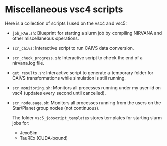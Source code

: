 # Miscellaneous vsc4 scripts

Here is a collection of scripts I used on the vsc4 and vsc5:
- `job_RAW.sh`: Blueprint for starting a slurm job by compiling NIRVANA and other miscellaneous operations.
- `scr_caivs`: Interactive script to run CAIVS data conversion.
- `scr_check_progress.sh`: Interactive script to check the end of a nirvana.log file.
- `get_results.sh`: Interactive script to generate a temporary folder for CAIVS transformations while simulation is still running.
- `scr_monitoring.sh`: Monitors all processes running under my user-id on vsc4 (updates every second until cancelled).
- `scr_nodeusage.sh`: Monitors all processes running from the users on the Star/Planet group nodes (not continuous).

  The folder `vsc5_jobscript_templates` stores templates for starting slurm jobs for:
  - JexoSim
  - TauREx (CUDA-bound)
